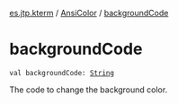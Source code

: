 [es.jtp.kterm](../index.md) / [AnsiColor](index.md) / [backgroundCode](./background-code.md)

# backgroundCode

`val backgroundCode: `[`String`](https://kotlinlang.org/api/latest/jvm/stdlib/kotlin/-string/index.html)

The code to change the background color.

